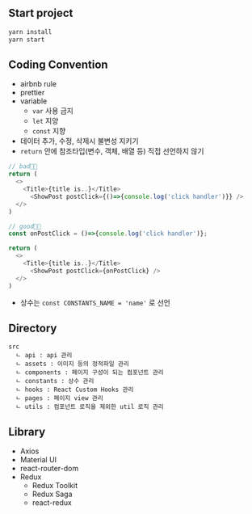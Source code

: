 ## Start project

```bash
yarn install
yarn start
```

## Coding Convention

- airbnb rule
- prettier
- variable
  - `var` 사용 금지
  - `let` 지양
  - `const` 지향
- 데이터 추가, 수정, 삭제시 불변성 지키기
- `return` 안에 참조타입(변수, 객체, 배열 등) 직접 선언하지 않기

```javascript
// bad👎🏻
return (
  <>
  	<Title>{title is..}</Title>
	  <ShowPost postClick={()=>{console.log('click handler')}} />
  </>
)
```

```javascript
// good👍🏻
const onPostClick = ()=>{console.log('click handler')};

return (
  <>
  	<Title>{title is..}</Title>
	  <ShowPost postClick={onPostClick} />
  </>
)
```

- 상수는 `const CONSTANTS_NAME = 'name'` 로 선언

## Directory

```
src
  ㄴ api : api 관리
  ㄴ assets : 이미지 등의 정적파일 관리
  ㄴ components : 페이지 구성이 되는 컴포넌트 관리
  ㄴ constants : 상수 관리
  ㄴ hooks : React Custom Hooks 관리
  ㄴ pages : 페이지 view 관리
  ㄴ utils : 컴포넌트 로직을 제외한 util 로직 관리
```

## Library

- Axios
- Material UI
- react-router-dom
- Redux
  - Redux Toolkit
  - Redux Saga
  - react-redux
